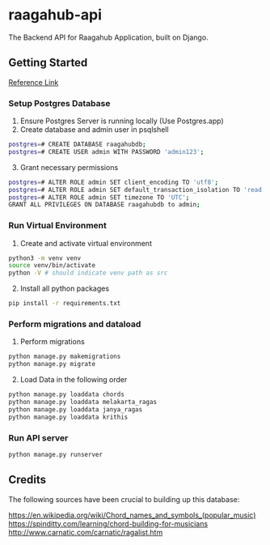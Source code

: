 # raagahub-api
The Backend API for Raagahub Application, built on Django.

## Getting Started
[Reference Link](https://www.digitalocean.com/community/tutorials/how-to-use-postgresql-with-your-django-application-on-ubuntu-20-04)

### Setup Postgres Database
1. Ensure Postgres Server is running locally (Use Postgres.app)
2. Create database and admin user in psqlshell
```bash
postgres=# CREATE DATABASE raagahubdb;
postgres=# CREATE USER admin WITH PASSWORD 'admin123';
```
3. Grant necessary permissions
```bash
postgres=# ALTER ROLE admin SET client_encoding TO 'utf8';
postgres=# ALTER ROLE admin SET default_transaction_isolation TO 'read committed';
postgres=# ALTER ROLE admin SET timezone TO 'UTC';
GRANT ALL PRIVILEGES ON DATABASE raagahubdb to admin;
```

### Run Virtual Environment
1. Create and activate virtual environment
```bash
python3 -m venv venv
source venv/bin/activate
python -V # should indicate venv path as src
```
2. Install all python packages
```bash
pip install -r requirements.txt
```

### Perform migrations and dataload
1. Perform migrations
```bash
python manage.py makemigrations
python manage.py migrate
```

2. Load Data in the following order
```bash
python manage.py loaddata chords
python manage.py loaddata melakarta_ragas
python manage.py loaddata janya_ragas
python manage.py loaddata krithis
```

### Run API server
```bash
python manage.py runserver
```

## Credits
The following sources have been crucial to building up this database:

https://en.wikipedia.org/wiki/Chord_names_and_symbols_(popular_music) 
https://spinditty.com/learning/chord-building-for-musicians 
http://www.carnatic.com/carnatic/ragalist.htm
